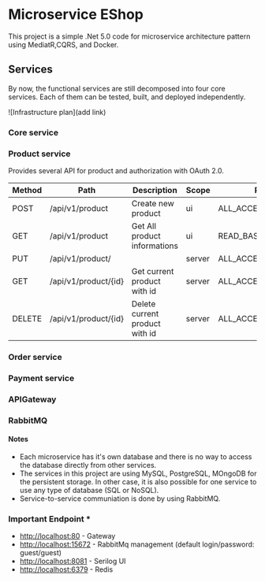 # Microservice EShop

This project is a simple .Net 5.0 code for microservice architecture pattern using MediatR,CQRS, and Docker.
 
## Services

By now, the functional services are still decomposed into four core services. Each of them can be tested, built, and deployed independently.

![Infrastructure plan](add  link)

### Core service
### Product service
Provides several API for product and authorization with OAuth 2.0.

| Method | Path              | Description                                   | Scope |  Privilege |
|--------|-------------------|-----------------------------------------------|-------|------------|
| POST   | /api/v1/product  | Create new product | ui    | ALL_ACCESS |
| GET    | /api/v1/product  | Get All product informations                | ui    | READ_BASIC_INFORMATION |
| PUT    | /api/v1/product/ |  | server | ALL_ACCESS |
| GET    | /api/v1/product/{id} | Get current product with id  | server | ALL_ACCESS |
| DELETE    | /api/v1/product/{id}  | Delete current product with id | server | ALL_ACCESS |
### Order service
### Payment service
### APIGateway
### RabbitMQ



#### Notes
* Each microservice has it's own database and there is no way to access the database directly from other services.
* The services in this project are using MySQL, PostgreSQL, MOngoDB for the persistent storage. In other case, it is also possible for one service 
to use any type of database (SQL or NoSQL).
* Service-to-service communiation is done by using RabbitMQ.


### Important Endpoint *
* [http://localhost:80](http://localhost:80) - Gateway
* [http://localhost:15672](http://localhost:15672) - RabbitMq management (default login/password: guest/guest)
* [http://localhost:8081](http://localhost:8081) - Serilog UI
* [http://localhost:6379](http://localhost:6379) - Redis
